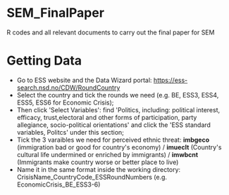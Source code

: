 # SEM_FinalPaper
R codes and all relevant documents to carry out the final paper for SEM

# Getting Data
- Go to ESS website and the Data Wizard portal: https://ess-search.nsd.no/CDW/RoundCountry
- Select the country and tick the rounds we need (e.g. BE, ESS3, ESS4, ESS5, ESS6 for Economic Crisis);
- Then click 'Select Variables': find 'Politics, including: political interest, efficacy, trust,electoral and other forms of participation, party allegiance, socio-political orientations' and click the 'ESS standard variables, Politcs' under this section;
- Tick the 3 varaibles we need for perceived ethnic threat: **imbgeco** (immigration bad or good for country's economy) / **imueclt** (Country's cultural life undermined or enriched by immigrants) / **imwbcnt** (Immigrants make country worse or better place to live)
- Name it in the same format inside the working directory: CrisisName_CountryCode_ESSRoundNumbers (e.g. EconomicCrisis_BE_ESS3-6)
